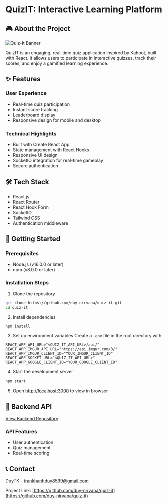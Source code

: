 # QuizIT: Interactive Learning Platform

## 🎮 About the Project

![Quiz-It Banner](https://i.imgur.com/IBV0hwa.png)

QuizIT is an engaging, real-time quiz application inspired by Kahoot, built with React. It allows users to participate in interactive quizzes, track their scores, and enjoy a gamified learning experience.

## ✨ Features

### User Experience

-   Real-time quiz participation
-   Instant score tracking
-   Leaderboard display
-   Responsive design for mobile and desktop

### Technical Highlights

-   Built with Create React App
-   State management with React Hooks
-   Responsive UI design
-   SocketIO integration for real-time gameplay
-   Secure authentication

## 🛠 Tech Stack

-   React.js
-   React Router
-   React Hook Form
-   SocketIO
-   Tailwind CSS
-   Authentication middleware

## 🚀 Getting Started

### Prerequisites

-   Node.js (v16.0.0 or later)
-   npm (v8.0.0 or later)

### Installation Steps

1. Clone the repository

```bash
git clone https://github.com/duy-nirvana/quiz-it.git
cd quiz-it
```

2. Install dependencies

```bash
npm install
```

3. Set up environment variables
   Create a `.env` file in the root directory with:

```
REACT_APP_API_URL="<QUIZ_IT_API_URL>/api/"
REACT_APP_IMGUR_API_URL="https://api.imgur.com/3/"
REACT_APP_IMGUR_CLIENT_ID="YOUR_IMGUR_CLIENT_ID"
REACT_APP_SOCKET_URL="<QUIZ_IT_API_URL>"
REACT_APP_GOOGLE_CLIENT_ID="YOUR_GOOGLE_CLIENT_ID"
```

4. Start the development server

```bash
npm start
```

5. Open [http://localhost:3000](http://localhost:3000) to view in browser

## 🔗 Backend API

[View Backend Repository](https://github.com/duy-nirvana/quiz-it-api)

### API Features

-   User authentication
-   Quiz management
-   Real-time scoring

## 📞 Contact

DuyTK - trankhanhduy8599@gmail.com

Project Link: [https://github.com/duy-nirvana/quiz-it](https://github.com/duy-nirvana/quiz-it)

